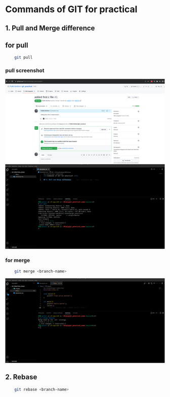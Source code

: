 <h1>Commands of GIT for practical </h1>

## 1. Pull and Merge difference
## for pull 

```bash
    git pull
```
### pull screenshot

<img src="images/pull_1.png" title="pull from github"/>
<br/>
<img src="images/pull_2.png" title="pull from github to local"/>


### for merge 
```bash
    git merge <branch-name>
```
<img src="images/git_merge.png" title="git merge from feature branch to master" />

<br />

## 2. Rebase

```bash
    git rebase <branch-name>
```